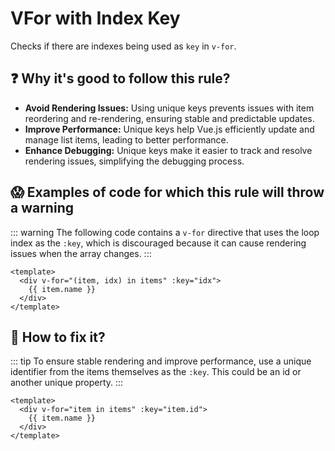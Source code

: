 # VFor with Index Key

Checks if there are indexes being used as `key` in `v-for`.

## ❓ Why it's good to follow this rule?

- **Avoid Rendering Issues:** Using unique keys prevents issues with item reordering and re-rendering, ensuring stable and predictable updates.
- **Improve Performance:** Unique keys help Vue.js efficiently update and manage list items, leading to better performance.
- **Enhance Debugging:** Unique keys make it easier to track and resolve rendering issues, simplifying the debugging process.


## 😱 Examples of code for which this rule will throw a warning

::: warning
The following code contains a `v-for` directive that uses the loop index as the `:key`, which is discouraged because it can cause rendering issues when the array changes.
:::

```vue
<template>
  <div v-for="(item, idx) in items" :key="idx">
    {{ item.name }}
  </div>
</template>
```

## 🤩 How to fix it?

::: tip
To ensure stable rendering and improve performance, use a unique identifier from the items themselves as the `:key`. This could be an id or another unique property.
:::

```vue
<template>
  <div v-for="item in items" :key="item.id">
    {{ item.name }}
  </div>
</template>
```